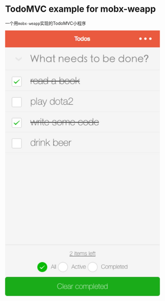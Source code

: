 # TodoMVC example for mobx-weapp

一个用`mobx-weapp`实现的TodoMVC小程序

![](https://github.com/jkzing/mobx-weapp-todomvc/blob/master/example.jpeg)
